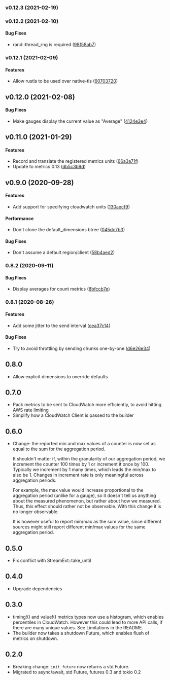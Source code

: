 <a name="v0.12.3"></a>
### v0.12.3 (2021-02-19)




<a name="v0.12.2"></a>
### v0.12.2 (2021-02-10)


#### Bug Fixes

*   rand::thread_rng is required ([98f58ab7](https://github.com/ramn/metrics_cloudwatch/commit/98f58ab7e78c9c7448aa06968ec0f0e7c37882fa))



<a name="v0.12.1"></a>
### v0.12.1 (2021-02-09)


#### Features

*   Allow rustls to be used over native-tls ([60703720](https://github.com/ramn/metrics_cloudwatch/commit/607037208aa9c8cb196f2f25c8989d4b9f1bf6d6))



<a name="v0.12.0"></a>
## v0.12.0 (2021-02-08)


#### Bug Fixes

*   Make gauges display the current value as "Average" ([4124e3e4](https://github.com/ramn/metrics_cloudwatch/commit/4124e3e4cdf967846459eae2606354e64ab2e291))

<a name="v0.11.0"></a>
## v0.11.0 (2021-01-29)


#### Features

*   Record and translate the registered metrics units ([66a3a71f](https://github.com/ramn/metrics_cloudwatch/commit/66a3a71f808d5992053f3c886d3d12f0d6dc328e))
*   Update to metrics 0.13 ([db5c3b9d](https://github.com/ramn/metrics_cloudwatch/commit/db5c3b9d1a0b12bee38eaf528310a290ed37164f))



<a name="v0.9.0"></a>
## v0.9.0 (2020-09-28)


#### Features

*   Add support for specifying cloudwatch units ([130aecf9](https://github.com/ramn/metrics_cloudwatch/commit/130aecf9e7e3b5f24a6ed89fa2adbacdab620ee6))

#### Performance

*   Don't clone the default_dimensions btree ([045dc7b3](https://github.com/ramn/metrics_cloudwatch/commit/045dc7b3eed249f840da0af8786f9dd4d6dd1b78))

#### Bug Fixes

*   Don't assume a default region/client ([58b4aed2](https://github.com/ramn/metrics_cloudwatch/commit/58b4aed2c4d069b0968be64f870c54ec8670feaa))



<a name="0.8.2"></a>
### 0.8.2 (2020-09-11)


#### Bug Fixes

*   Display averages for count metrics ([8bfccb7e](https://github.com/ramn/metrics_cloudwatch/commit/8bfccb7e27b9cff802045a16756fe5a051fae638))



<a name="0.8.1"></a>
### 0.8.1 (2020-08-26)


#### Features

*   Add some jitter to the send interval ([cea37c14](https://github.com/ramn/metrics_cloudwatch/commit/cea37c14c5dc814da802d50608b16d428e2a84ae))

#### Bug Fixes

*   Try to avoid throttling by sending chunks one-by-one ([d6e26e34](https://github.com/ramn/metrics_cloudwatch/commit/d6e26e34acf6c3bd227a8a9326a86f04da79d1d0))



0.8.0
-----
* Allow explicit dimensions to override defaults

0.7.0
-----
* Pack metrics to be sent to CloudWatch more efficiently, to avoid hitting AWS
rate limiting
* Simplify how a CloudWatch Client is passed to the builder

0.6.0
-----
* Change: the reported min and max values of a counter is now set as equal to
  the sum for the aggregation period.

  It shouldn't matter if, within the granularity of our aggregation period, we
  increment the counter 100 times by 1 or increment it once by 100. Typically we
  increment by 1 many times, which leads the min/max to also be 1. Changes in
  increment rate is only meaningful across aggregation periods.

  For example, the max value would increase proportional to the aggregation
  period (unlike for a gauge), so it doesn't tell us anything about the measured
  phenomenon, but rather about how we measured. Thus, this effect should rather
  not be observable. With this change it is no longer observable.

  It is however useful to report min/max as the sum value, since different
  sources might still report different min/max values for the same aggregation
  period.

0.5.0
-----
* Fix conflict with StreamExt::take_until

0.4.0
-----
* Upgrade dependencies

0.3.0
-----
* timing!() and value!() metrics types now use a histogram, which enables
percentiles in CloudWatch. However this could lead to more API calls, if there
are many unique values. See Limitations in the README.
* The builder now takes a shutdown Future, which enables flush of metrics on
shutdown.

0.2.0
-----

* Breaking change: `init_future` now returns a std Future.
* Migrated to async/await, std Future, futures 0.3 and tokio 0.2
